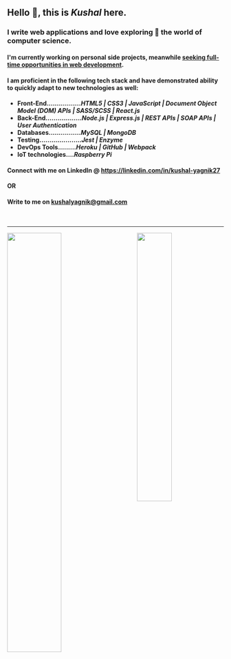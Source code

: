 ## Hello 👋, this is *Kushal* here.

### I write web applications and love exploring 🔭 the world of computer science. 
#### I'm currently working on personal side projects, meanwhile <ins>seeking full-time opportunities in web development</ins>. 
#### I am proficient in the following tech stack and have demonstrated ability to quickly adapt to new technologies as well:
#### <ul><li>Front-End.........….....<em>HTML5 | CSS3 | JavaScript | Document Object Model (DOM) APIs | SASS/SCSS | React.js</li></em><li>Back-End…...............<em>Node.js | Express.js | REST APIs | SOAP APIs | User Authentication</em></li><li>Databases.............…<em>MySQL | MongoDB</li></em><li>Testing………............<em>Jest | Enzyme</em></li><li>DevOps Tools…......<em>Heroku | GitHub | Webpack</em></li><li>IoT technologies….<em>Raspberry Pi</em></li>


#### Connect with me on LinkedIn @ https://linkedin.com/in/kushal-yagnik27
#### OR
#### Write to me on kushalyagnik@gmail.com
  <br/>
  <hr/>
  

<div>
  <img align='left' width="50%" src='https://github-readme-stats.vercel.app/api?username=KushalYagnik&theme=vision-friendly-dark&show_icons=true&count_private=true&include_all_commits=true' />
  <img align='right' width="40%" src='https://github-readme-stats.vercel.app/api/top-langs/?username=KushalYagnik&layout=compact' />
</div>

<!--
**KushalYagnik/KushalYagnik** is a ✨ _special_ ✨ repository because its `README.md` (this file) appears on your GitHub profile.

Here are some ideas to get you started:

I write web applications and love exploring the world of computer science. I'm currently working on personal side projects and am open to full-time opportunities in web development. I am proficient in the following tech stack and have demonstrated ability to quickly adapt to new technologies as well:
<ul><li>Front-End…HTML5 | CSS3 | JavaScript | Document Object Model (DOM) APIs | SASS/SCSS | React.js</li><li>Back-End….Node.js | Express.js | REST APIs | SOAP APIs | User Authentication</li><li>Databases…MySQL | MongoDB</li><li>Testing………Jest | Enzyme</li><li>DevOps Tools…Heroku | GitHub | Webpack</li><li>IoT technologies…Raspberry Pi</li>

- 🔭 I’m currently working on ... improving the quality of my code
- 🌱 I’m currently learning ...
- 👯 I’m looking to collaborate on ...
- 🤔 I’m looking for help with ...
- 💬 Ask me about ...
- 📫 How to reach me: ...
- 😄 Pronouns: ...
- ⚡ Fun fact: ...

![Github stats](https://github-readme-stats.vercel.app/api?username=KushalYagnik&theme=vision-friendly-dark&show_icons=true&count_private=true&include_all_commits=true)
![Top Languages Card](https://github-readme-stats.vercel.app/api/top-langs/?username=KushalYagnik&layout=compact)
-->
